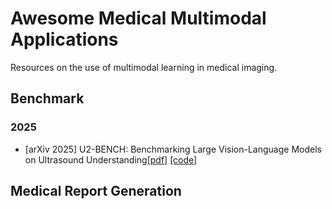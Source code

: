 # Awesome Medical Multimodal Applications
Resources on the use of multimodal learning in medical imaging.

## Benchmark

### 2025 
* [arXiv 2025] U2-BENCH: Benchmarking Large Vision-Language Models on Ultrasound Understanding[[pdf]](https://arxiv.org/abs/2505.17779v2) [[code]](https://anonymous.4open.science/r/U2-Bench-F781/VLMEVALKIT/)


## Medical Report Generation

## 
